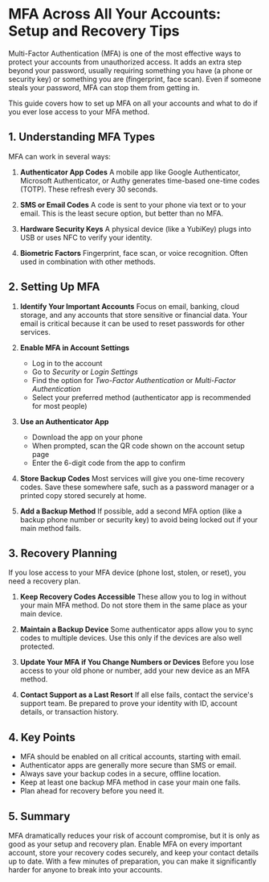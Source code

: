 # MFA Across All Your Accounts: Setup and Recovery Tips

Multi-Factor Authentication (MFA) is one of the most effective ways to protect your accounts from unauthorized access. It adds an extra step beyond your password, usually requiring something you have (a phone or security key) or something you are (fingerprint, face scan). Even if someone steals your password, MFA can stop them from getting in.

This guide covers how to set up MFA on all your accounts and what to do if you ever lose access to your MFA method.

## 1. Understanding MFA Types

MFA can work in several ways:

1. **Authenticator App Codes** 
   A mobile app like Google Authenticator, Microsoft Authenticator, or Authy generates time-based one-time codes (TOTP). These refresh every 30 seconds.

2. **SMS or Email Codes** 
   A code is sent to your phone via text or to your email. This is the least secure option, but better than no MFA.

3. **Hardware Security Keys** 
   A physical device (like a YubiKey) plugs into USB or uses NFC to verify your identity.

4. **Biometric Factors** 
   Fingerprint, face scan, or voice recognition. Often used in combination with other methods.

## 2. Setting Up MFA

1. **Identify Your Important Accounts** 
   Focus on email, banking, cloud storage, and any accounts that store sensitive or financial data. Your email is critical because it can be used to reset passwords for other services.

2. **Enable MFA in Account Settings** 
   - Log in to the account
   - Go to *Security* or *Login Settings*
   - Find the option for *Two-Factor Authentication* or *Multi-Factor Authentication*
   - Select your preferred method (authenticator app is recommended for most people)

3. **Use an Authenticator App** 
   - Download the app on your phone
   - When prompted, scan the QR code shown on the account setup page
   - Enter the 6-digit code from the app to confirm

4. **Store Backup Codes** 
   Most services will give you one-time recovery codes. Save these somewhere safe, such as a password manager or a printed copy stored securely at home.

5. **Add a Backup Method** 
   If possible, add a second MFA option (like a backup phone number or security key) to avoid being locked out if your main method fails.

## 3. Recovery Planning

If you lose access to your MFA device (phone lost, stolen, or reset), you need a recovery plan.

1. **Keep Recovery Codes Accessible** 
   These allow you to log in without your main MFA method. Do not store them in the same place as your main device.

2. **Maintain a Backup Device** 
   Some authenticator apps allow you to sync codes to multiple devices. Use this only if the devices are also well protected.

3. **Update Your MFA if You Change Numbers or Devices** 
   Before you lose access to your old phone or number, add your new device as an MFA method.

4. **Contact Support as a Last Resort** 
   If all else fails, contact the service's support team. Be prepared to prove your identity with ID, account details, or transaction history.

## 4. Key Points

- MFA should be enabled on all critical accounts, starting with email.
- Authenticator apps are generally more secure than SMS or email.
- Always save your backup codes in a secure, offline location.
- Keep at least one backup MFA method in case your main one fails.
- Plan ahead for recovery before you need it.

## 5. Summary

MFA dramatically reduces your risk of account compromise, but it is only as good as your setup and recovery plan. Enable MFA on every important account, store your recovery codes securely, and keep your contact details up to date. With a few minutes of preparation, you can make it significantly harder for anyone to break into your accounts.

